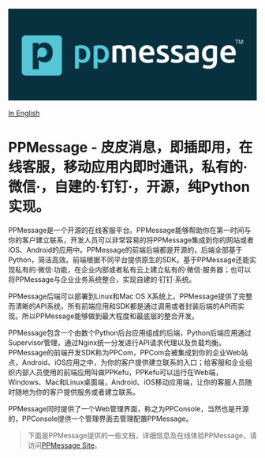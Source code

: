 ![PPMessage Logo](/ppmessage/doc/PPMessage-Logo.png)

[In English](/README.md)

# PPMessage - 皮皮消息，即插即用，在线客服，移动应用内即时通讯，私有的·微信·，自建的·钉钉·，开源，纯Python实现。

PPMessage是一个开源的在线客服平台。PPMessage能够帮助你在第一时间与你的客户建立联系，开发人员可以非常容易的将PPMessage集成到你的网站或者iOS、Android的应用中。PPMessage的前端后端都是开源的，后端全部基于Python，简洁高效。前端根据不同平台提供原生的SDK。基于PPMessage还能实现私有的·微信·功能，在企业内部或者私有云上建立私有的·微信·服务器；也可以将PPMessage与企业业务系统整合，实现自建的·钉钉·系统。

PPMessage后端可以部署到Linux和Mac OS X系统上。PPMessage提供了完整而清晰的API系统，所有前端应用和SDK都是通过调用或者封装后端的API而实现。所以PPMessage能够做到最大程度和最底层的整合开发。

PPMessage包含一个由数个Python后台应用组成的后端，Python后端应用通过Supervisor管理，通过Nginx统一分发进行API请求代理以及负载均衡。PPMessage的前端开发SDK称为PPCom，PPCom会被集成到你的企业Web站点，Android、iOS应用之中，为你的客户提供建立联系的入口；给客服和企业组织内部人员使用的前端应用叫做PPKefu，PPKefu可以运行在Web端，Windows、Mac和Linux桌面端，Android、iOS移动应用端，让你的客服人员随时随地为你的客户提供服务或者建立联系。

PPMessage同时提供了一个Web管理界面，称之为PPConsole，当然也是开源的，PPConsole提供一个管理界面去管理配置PPMessage。
 
> 下面是PPMessage提供的一些文档，详细信息及在线体验PPMessage，请访问[PPMessage Site](https://ppmessage.com)。


